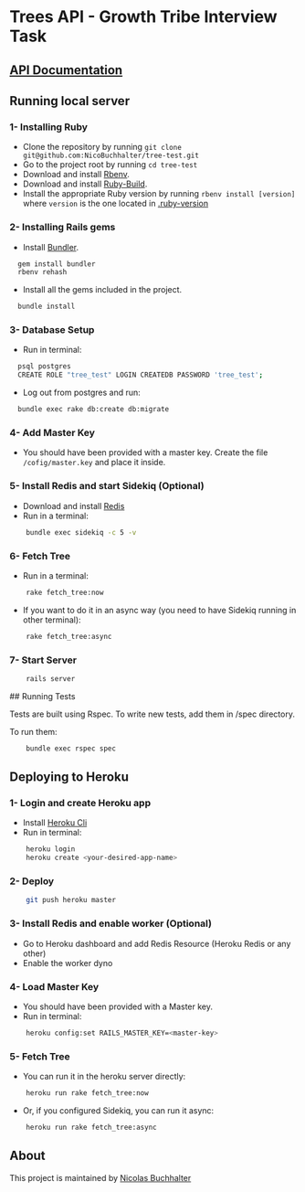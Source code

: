 Trees API - Growth Tribe Interview Task
===============

[API Documentation](/docs/api.md)
---------------


## Running local server

### 1- Installing Ruby

- Clone the repository by running `git clone git@github.com:NicoBuchhalter/tree-test.git`
- Go to the project root by running `cd tree-test`
- Download and install [Rbenv](https://github.com/rbenv/rbenv#basic-github-checkout).
- Download and install [Ruby-Build](https://github.com/rbenv/ruby-build#installing-as-an-rbenv-plugin-recommended).
- Install the appropriate Ruby version by running `rbenv install [version]` where `version` is the one located in [.ruby-version](.ruby-version)

### 2- Installing Rails gems

- Install [Bundler](http://bundler.io/).

```bash
  gem install bundler
  rbenv rehash
```

- Install all the gems included in the project.

```bash
  bundle install
```

### 3- Database Setup

- Run in terminal:

```bash
  psql postgres
  CREATE ROLE "tree_test" LOGIN CREATEDB PASSWORD 'tree_test';
```

- Log out from postgres and run:

```bash
  bundle exec rake db:create db:migrate
```

### 4- Add Master Key
	
- You should have been provided with a master key. Create the file `/cofig/master.key` and place it inside.

### 5- Install Redis and start Sidekiq (Optional)

- Download and install [Redis](https://redis.io/topics/quickstart)
- Run in a terminal: 

```bash
	bundle exec sidekiq -c 5 -v
```

### 6- Fetch Tree
	
- Run in a terminal:

```bash
	rake fetch_tree:now
```

- If you want to do it in an async way (you need to have Sidekiq running in other terminal):

```bash
	rake fetch_tree:async
```

### 7- Start Server

```bash
	rails server
```

## Running Tests

Tests are built using Rspec. To write new tests, add them in /spec directory.

To run them:
```bash
	bundle exec rspec spec 
```


## Deploying to Heroku

### 1- Login and create Heroku app

- Install [Heroku Cli](https://devcenter.heroku.com/articles/heroku-cli#download-and-install)
- Run in terminal:

```bash
	heroku login
	heroku create <your-desired-app-name>
```

### 2- Deploy 

```bash
	git push heroku master
```

### 3- Install Redis and enable worker (Optional)

- Go to Heroku dashboard and add Redis Resource (Heroku Redis or any other)
- Enable the worker dyno

### 4- Load Master Key

- You should have been provided with a Master key.
- Run in terminal:

```bash
	heroku config:set RAILS_MASTER_KEY=<master-key>
```

### 5- Fetch Tree

- You can run it in the heroku server directly:

```bash
	heroku run rake fetch_tree:now
```

- Or, if you configured Sidekiq, you can run it async:

```bash
	heroku run rake fetch_tree:async
```

## About

This project is maintained by [Nicolas Buchhalter](https://github.com/NicoBuchhalter)
